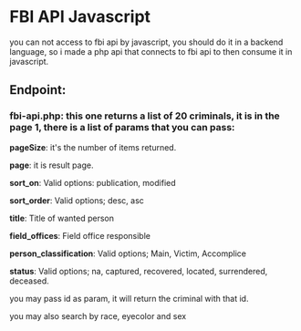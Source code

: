 # FBI API Javascript
you can not access to fbi api by javascript, you should do it in a backend language, so i made a php api that connects to fbi api to then consume it in javascript.

## Endpoint:

### fbi-api.php: this one returns a list of 20 criminals, it is in the page 1, there is a list of params that you can pass:

**pageSize**: it's the number of items returned.

**page**: it is result page.

**sort_on**:	Valid options: publication, modified

**sort_order**: Valid options; desc, asc

**title**: Title of wanted person

**field_offices**: Field office responsible

**person_classification**: Valid options; Main, Victim, Accomplice

**status**: Valid options; na, captured, recovered, located, surrendered, deceased.


you may pass id as param, it will return the criminal with that id.

you may also search by race, eyecolor and sex
